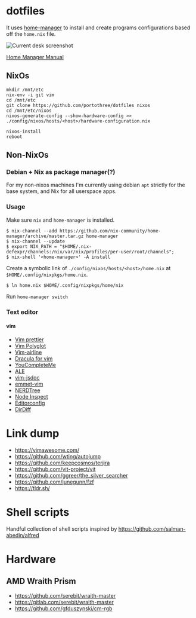 # dotfiles

It uses [home-manager](https://github.com/nix-community/home-manager) to install and create programs configurations based off the `home.nix` file.

![Current desk screenshot](https://i.imgur.com/ti2LDBF.png)

[Home Manager Manual](https://nix-community.github.io/home-manager/)

## NixOs

```
mkdir /mnt/etc
nix-env -i git vim
cd /mnt/etc
git clone https://github.com/portothree/dotfiles nixos
cd /mnt/etc/nixos
nixos-generate-config --show-hardware-config >> ./config/nixos/hosts/<host>/hardware-configuration.nix

nixos-install
reboot
```

## Non-NixOs

### Debian + Nix as package manager(?)

For my non-nixos machines I'm currently using debian `apt` strictly for the base system, and Nix for all userspace apps.

### Usage

Make sure `nix` and `home-manager` is installed.

```
$ nix-channel --add https://github.com/nix-community/home-manager/archive/master.tar.gz home-manager
$ nix-channel --update
$ export NIX_PATH = "$HOME/.nix-defexpr/channels:/nix/var/nix/profiles/per-user/root/channels";
$ nix-shell '<home-manager>' -A install
```

Create a symbolic link of `./config/nixos/hosts/<host>/home.nix` at `$HOME/.config/nixpkgs/home.nix`.

```
$ ln home.nix $HOME/.config/nixpkgs/home/nix
```

Run `home-manager switch`

### Text editor

#### vim

-   [Vim prettier](https://github.com/prettier/vim-prettier)
-   [Vim Polyglot](https://github.com/sheerun/vim-polyglot)
-   [Vim-airline](https://github.com/vim-airline/vim-airline)
-   [Dracula for vim](https://github.com/dracula/vim)
-   [YouCompleteMe](https://github.com/ycm-core/YouCompleteMe)
-   [ALE](https://github.com/dense-analysis/ale)
-   [vim-jsdoc](https://github.com/heavenshell/vim-jsdoc)
-   [emmet-vim](https://github.com/mattn/emmet-vim)
-   [NERDTree](https://github.com/preservim/nerdtree)
-   [Node Inspect](https://github.com/eliba2/vim-node-inspect)
-   [Editorconfig](https://github.com/editorconfig/editorconfig-vim)
-   [DirDiff](https://github.com/will133/vim-dirdiff)


# Link dump

-   https://vimawesome.com/
-   https://github.com/wting/autojump
-   https://github.com/keepcosmos/terjira
-   https://github.com/vit-project/vit
-   https://github.com/ggreer/the_silver_searcher
-   https://github.com/junegunn/fzf
-   https://tldr.sh/

# Shell scripts

Handful collection of shell scripts inspired by https://github.com/salman-abedin/alfred

# Hardware

## AMD Wraith Prism
- https://github.com/serebit/wraith-master
- https://gitlab.com/serebit/wraith-master
- https://github.com/gfduszynski/cm-rgb
